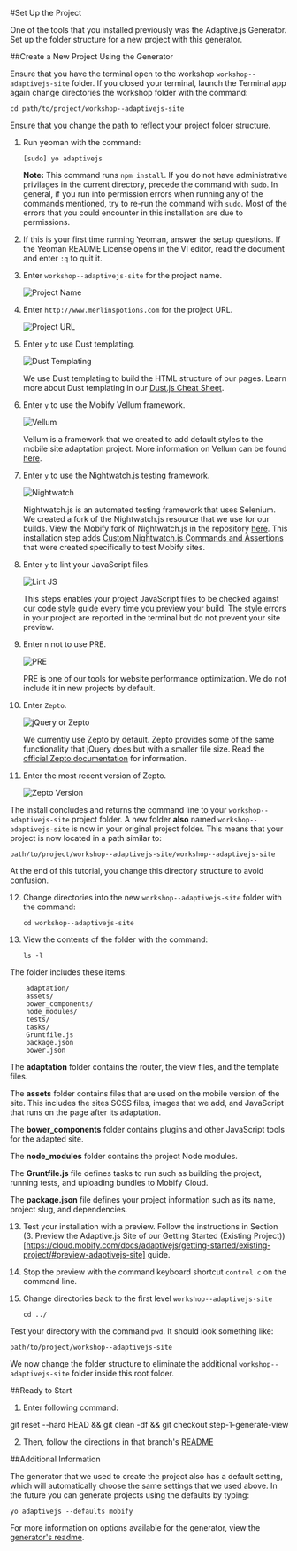 #Set Up the Project

One of the tools that you installed previously was the Adaptive.js Generator. Set up the folder structure for a new project with this generator.

##Create a New Project Using the Generator

Ensure that you have the terminal open to the workshop `workshop--adaptivejs-site` folder.
If you closed your terminal, launch the Terminal app again change directories the workshop folder with the command:

    cd path/to/project/workshop--adaptivejs-site

Ensure that you change the path to reflect your project folder structure.

1. Run yeoman with the command:

    ```
    [sudo] yo adaptivejs
    ```

    **Note:** This command runs `npm install`. If you do not have administrative privilages in the current directory, precede the command with `sudo`. 
    In general, if you run into permission errors when running any of the commands mentioned, try to re-run the command with `sudo`.
    Most of the errors that you could encounter in this installation are due to permissions.
    
2. If this is your first time running Yeoman, answer the setup questions. If the Yeoman README License opens in the VI editor, read the document and enter `:q` to quit it.

3. Enter `workshop--adaptivejs-site` for the project name.

    ![Project Name](https://s3.amazonaws.com/uploads.hipchat.com/15359/64553/UAfzq5whtPon5UV/Screen%20Shot%202015-01-22%20at%204.12.37%20PM.png)

4. Enter `http://www.merlinspotions.com` for the project URL.

    ![Project URL](https://s3.amazonaws.com/uploads.hipchat.com/15359/64553/7buMlNzOgC2laMf/Screen%20Shot%202015-01-22%20at%204.13.48%20PM.png)

5. Enter `y` to use Dust templating.

    ![Dust Templating](https://s3.amazonaws.com/uploads.hipchat.com/15359/64553/oqbf2lAduDXzTTk/Screen%20Shot%202015-01-22%20at%204.55.01%20PM.png)

    We use Dust templating to build the HTML structure of our pages. Learn more about Dust templating in our [Dust.js Cheat Sheet](https://cloud.mobify.com/docs/adaptivejs/adapting/dustjs-cheat-sheet/).

6. Enter `y` to use the Mobify Vellum framework.

    ![Vellum](https://s3.amazonaws.com/uploads.hipchat.com/15359/64553/yVuAllBWOV3DbdI/Screen%20Shot%202015-01-22%20at%204.18.08%20PM.png)

    Vellum is a framework that we created to add default styles to the mobile site adaptation project. More information on Vellum can be found [here](https://github.com/mobify/vellum).

7. Enter `y` to use the Nightwatch.js testing framework.
    
    ![Nightwatch](https://s3.amazonaws.com/uploads.hipchat.com/15359/64553/5xGrRACwJ0wklx3/Screen%20Shot%202015-01-22%20at%204.19.05%20PM.png)

    Nightwatch.js is an automated testing framework that uses Selenium. We created a fork of the Nightwatch.js resource that we use for our builds. View the Mobify fork of Nightwatch.js in the repository [here](https://github.com/mobify/nightwatch). This installation step adds [Custom Nightwatch.js Commands and Assertions](https://cloud.mobify.com/docs/adaptivejs/testing/custom-nightwatch-api/) that were created specifically to test Mobify sites.

8. Enter `y` to lint your JavaScript files.

    ![Lint JS](https://s3.amazonaws.com/uploads.hipchat.com/15359/64553/DD9IwuARtzyxoQo/Screen%20Shot%202015-01-22%20at%204.19.44%20PM.png)

    This steps enables your project JavaScript files to be checked against our [code style guide](https://github.com/mobify/mobify-code-style) every time you preview your build. The style errors in your project are reported in the terminal but do not prevent your site preview.

9. Enter `n` not to use PRE.

    ![PRE](https://s3.amazonaws.com/uploads.hipchat.com/15359/64553/zW1rEVD0zVEHLMi/Screen%20Shot%202015-01-22%20at%204.20.17%20PM.png)

    PRE is one of our tools for website performance optimization. We do not include it in new projects by default.

10. Enter `Zepto`.

    ![jQuery or Zepto](https://s3.amazonaws.com/uploads.hipchat.com/15359/64553/eytQdVG1wlvW7Ro/Screen%20Shot%202015-01-22%20at%204.20.50%20PM.png)

    We currently use Zepto by default. Zepto provides some of the same functionality that jQuery does but with a smaller file size. Read the [official Zepto documentation](http://zeptojs.com/) for information.

11. Enter the most recent version of Zepto.

    ![Zepto Version](https://s3.amazonaws.com/uploads.hipchat.com/15359/64553/pgGyeLJEcpGlkbC/Screen%20Shot%202015-01-22%20at%204.21.34%20PM.png)

The install concludes and returns the command line to your `workshop--adaptivejs-site` project folder. A new folder **also** named `workshop--adaptivejs-site` is now in your original project folder.
This means that your project is now located in a path similar to:

    path/to/project/workshop--adaptivejs-site/workshop--adaptivejs-site
    
At the end of this tutorial, you change this directory structure to avoid confusion.

12. Change directories into the new `workshop--adaptivejs-site` folder with the command:


    ```
    cd workshop--adaptivejs-site
    ```
    
13. View the contents of the folder with the command:

    ```
    ls -l
    ```

The folder includes these items:

        adaptation/
        assets/
        bower_components/
        node_modules/
        tests/
        tasks/
        Gruntfile.js
        package.json
        bower.json

The **adaptation** folder contains the router, the view files, and the template files.

The **assets** folder contains files that are used on the mobile version of the site. This includes the sites SCSS files, images that we add, and JavaScript that runs on the page after its adaptation.

The **bower_components** folder contains plugins and other JavaScript tools for the adapted site.

The **node_modules** folder contains the project Node modules.

The **Gruntfile.js** file defines tasks to run such as building the project, running tests, and uploading bundles to Mobify Cloud.

The **package.json** file defines your project information such as its name, project slug, and dependencies.

13. Test your installation with a preview. Follow the instructions in Section (3. Preview the Adaptive.js Site of our Getting Started (Existing Project))[https://cloud.mobify.com/docs/adaptivejs/getting-started/existing-project/#preview-adaptivejs-site] guide.

14. Stop the preview with the command keyboard shortcut `control c` on the command line.

15. Change directories back to the first level `workshop--adaptivejs-site`

        cd ../

Test your directory with the command `pwd`. It should look something like:

    path/to/project/workshop--adaptivejs-site
    
We now change the folder structure to eliminate the additional `workshop--adaptivejs-site` folder inside this root folder.

##Ready to Start

1. Enter following command:

git reset --hard HEAD && git clean -df && git checkout step-1-generate-view

2. Then, follow the directions in that branch's [README](https://github.com/mobify/workshop--adaptivejs-site/blob/step-1-generate-view/README.md)

##Additional Information

The generator that we used to create the project also has a default setting, which will automatically choose the same settings that we used above. In the future you can generate projects using the defaults by typing:

```
yo adaptivejs --defaults mobify
```

For more information on options available for the generator, view the [generator's readme](https://github.com/mobify/generator-adaptivejs).

